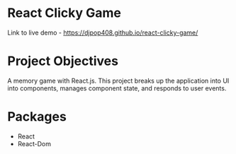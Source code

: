 # React Clicky Game

Link to live demo - https://djpop408.github.io/react-clicky-game/

# Project Objectives

A memory game with React.js. This project breaks up the application into UI into components, manages component state, and responds to user events.

# Packages

- React
- React-Dom
